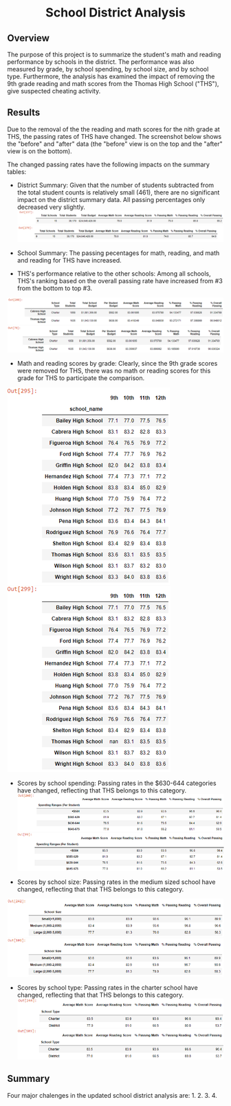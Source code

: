 <h1 align="center">School District Analysis</h1>

## Overview
The purpose of this project is to summarize the student's math and reading performance by schools in the district. The performance was also measured by grade, by school spending, by school size, and by school type. Furthermore, the analysis has examined the impact of removing the 9th grade reading and math scores from the Thomas High School ("THS"), give suspected cheating activity. 

## Results
Due to the removal of the the reading and math scores for the nith grade at THS, the passing rates of THS have changed. The screenshot below shows the "before" and "after" data (the "before" view is on the top and the "after" view is on the bottom). 

The changed passing rates have the following impacts on the summary tables:

* District Summary: Given that the number of students subtracted from the total student counts is relatively small (461), there are no significant impact on the district summary data. All passing percentages only decreased very slightly.
![](https://github.com/lu-chang-axonic/School_District_Analysis/blob/main/images/District%20Summary%20Before.PNG)
![](https://github.com/lu-chang-axonic/School_District_Analysis/blob/main/images/District%20Summary%20After.PNG)

* School Summary: The passing pecentages for math, reading, and math and reading for THS have increased.
* THS's performance relative to the other schools: Among all schools, THS's ranking based on the overall passing rate have increased from #3 from the bottom to top #3.

![](https://github.com/lu-chang-axonic/School_District_Analysis/blob/main/images/THS%20Before.PNG)
![](https://github.com/lu-chang-axonic/School_District_Analysis/blob/main/images/THS%20After.PNG)

* Math and reading scores by grade: Clearly, since the 9th grade scores were removed for THS, there was no math or reading scores for this grade for THS to participate the comparison.

![](https://github.com/lu-chang-axonic/School_District_Analysis/blob/main/images/By%20Grade%20Math%20Before.PNG)
![](https://github.com/lu-chang-axonic/School_District_Analysis/blob/main/images/By%20Grade%20Math%20After.PNG)

* Scores by school spending: Passing rates in the $630-644 categories have changed, reflecting that THS belongs to this category.
![](https://github.com/lu-chang-axonic/School_District_Analysis/blob/main/images/Spending%20Before.PNG)
![](https://github.com/lu-chang-axonic/School_District_Analysis/blob/main/images/Spending%20After.PNG)


* Scores by school size: Passing rates in the medium sized school have changed, reflecting that that THS belongs to this category. 

![](https://github.com/lu-chang-axonic/School_District_Analysis/blob/main/images/By%20Size%20Before.PNG)
![](https://github.com/lu-chang-axonic/School_District_Analysis/blob/main/images/By%20Size%20After.PNG)

* Scores by school type: Passing rates in the charter school have changed, reflecting that that THS belongs to this category.
![](https://github.com/lu-chang-axonic/School_District_Analysis/blob/main/images/By%20Type%20Before.PNG)
![](https://github.com/lu-chang-axonic/School_District_Analysis/blob/main/images/By%20Type%20After.PNG)



## Summary
Four major chalenges in the updated school district analysis are:
1.
2.
3.
4.
